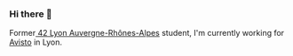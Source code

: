 ### Hi there 👋

Former<a href="https://42lyon.fr/" target="_BLANK"> 42 Lyon Auvergne-Rhônes-Alpes</a> student, I'm currently working for <a href="https://www.avisto.com/fr/" target="_BLANK">Avisto</a> in Lyon.

<!--
**llecoq/llecoq** is a ✨ _special_ ✨ repository because its `README.md` (this file) appears on your GitHub profile.

Here are some ideas to get you started:

- 🔭 I’m currently working on ...
- 🌱 I’m currently learning ...
- 👯 I’m looking to collaborate on ...
- 🤔 I’m looking for help with ...
- 💬 Ask me about ...
- 📫 How to reach me: ...
- 😄 Pronouns: ...
- ⚡ Fun fact: ...
-->
